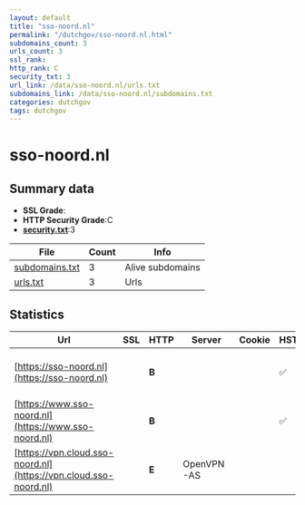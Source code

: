 ```yaml
---
layout: default
title: "sso-noord.nl"
permalink: "/dutchgov/sso-noord.nl.html"
subdomains_count: 3
urls_count: 3
ssl_rank: 
http_rank: C
security_txt: 3
url_link: /data/sso-noord.nl/urls.txt
subdomains_link: /data/sso-noord.nl/subdomains.txt
categories: dutchgov
tags: dutchgov
---
```



# sso-noord.nl
## Summary data


 - **SSL Grade**:
 - **HTTP Security Grade**:C
 - **[security.txt](https://www.digitaleoverheid.nl/nieuws/standaard-security-txt-nu-verplicht-voor-overheid/)**:3


| File       | Count | Info |
|------------|-------|------|
|[subdomains.txt](/DutchGovScope/data/sso-noord.nl/subdomains.txt)|3|Alive subdomains|
|[urls.txt](/DutchGovScope/data/sso-noord.nl/urls.txt)|3|Urls|


## Statistics


| Url | SSL | HTTP | Server | Cookie | HSTS | CORS | CTO | CSP | XFO | XXP | RP |FP| Tech |Title |
|--------|-------|-------|------|------|------|------|------|------|------|------|------|------|------|------|
|[https://sso-noord.nl](https://sso-noord.nl)| | **B**|| |:white_check_mark: | :warning:| | | | :white_check_mark: | :white_check_mark: | |HSTS Node.js Nuxt.js Vue.js|Shared Service O...|
|[https://www.sso-noord.nl](https://www.sso-noord.nl)| | **B**|| |:white_check_mark: | :warning:| | | | :white_check_mark: | :white_check_mark: | |HSTS Node.js Nuxt.js Vue.js|Shared Service O...|
|[https://vpn.cloud.sso-noord.nl](https://vpn.cloud.sso-noord.nl)| | **E**|OpenVPN-AS| | | | | | :white_check_mark: | | :white_check_mark: | |||


